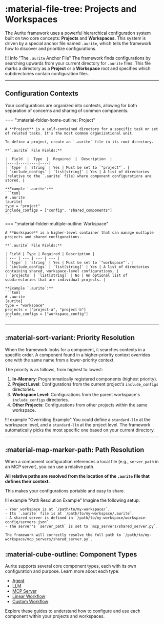# :material-file-tree: Projects and Workspaces

The Aurite framework uses a powerful hierarchical configuration system built on two core concepts: **Projects** and **Workspaces**. This system is driven by a special anchor file named `.aurite`, which tells the framework how to discover and prioritize configurations.

<!-- prettier-ignore -->
!!! info "The `.aurite` Anchor File"
    The framework finds configurations by searching upwards from your current directory for `.aurite` files. This file marks a directory as a **Project** or a **Workspace** root and specifies which subdirectories contain configuration files.

---

## Configuration Contexts

Your configurations are organized into contexts, allowing for both separation of concerns and sharing of common components.

=== ":material-folder-home-outline: Project"

    A **Project** is a self-contained directory for a specific task or set of related tasks. It's the most common organizational unit.

    To define a project, create an `.aurite` file in its root directory.

    **`.aurite` File Fields:**

    |  Field  |  Type  |  Required  |  Description  |
    |----|----|----|----|
    | `type` | `string` | Yes | Must be set to `"project"`. |
    | `include_configs` | `list[string]` | Yes | A list of directories (relative to the `.aurite` file) where component configurations are stored. |

    **Example `.aurite`:**
    ```toml
    # .aurite
    [aurite]
    type = "project"
    include_configs = ["config", "shared_components"]
    ```

=== ":material-folder-multiple-outline: Workspace"

    A **Workspace** is a higher-level container that can manage multiple projects and shared configurations.

    **`.aurite` File Fields:**

    | Field | Type | Required | Description |
    | --- | --- | --- | --- |
    | `type` | `string` | Yes | Must be set to `"workspace"`. |
    | `include_configs` | `list[string]` | Yes | A list of directories containing shared, workspace-level configurations. |
    | `projects` | `list[string]` | No | An optional list of subdirectories that are individual projects. |

    **Example `.aurite`:**
    ```toml
    # .aurite
    [aurite]
    type = "workspace"
    projects = ["project-a", "project-b"]
    include_configs = ["workspace_config"]
    ```

---

## :material-sort-variant: Priority Resolution

When the framework looks for a component, it searches contexts in a specific order. A component found in a higher-priority context overrides one with the same name from a lower-priority context.

The priority is as follows, from highest to lowest:

1.  **In-Memory**: Programmatically registered components (highest priority).
2.  **Project Level**: Configurations from the current project's `include_configs` directories.
3.  **Workspace Level**: Configurations from the parent workspace's `include_configs` directories.
4.  **Other Projects**: Configurations from other projects within the same workspace.

<!-- prettier-ignore -->
!!! example "Overriding Example"
    You could define a `standard-llm` at the workspace level, and a `standard-llm` at the project level. The framework automatically picks the most specific one based on your current directory.

---

## :material-map-marker-path: Path Resolution

When a component configuration references a local file (e.g., `server_path` in an MCP server), you can use a relative path.

**All relative paths are resolved from the location of the `.aurite` file that defines their context.**

This makes your configurations portable and easy to share.

<!-- prettier-ignore -->
!!! example "Path Resolution Example"
    Imagine the following setup:

    - Your workspace is at `/path/to/my-workspace/`.
    - Its `.aurite` file is at `/path/to/my-workspace/.aurite`.
    - A shared server is defined in `/path/to/my-workspace/workspace-config/servers.json`.
    - The server's `server_path` is set to `mcp_servers/shared_server.py`.

    The framework will correctly resolve the full path to `/path/to/my-workspace/mcp_servers/shared_server.py`.

## :material-cube-outline: Component Types

Aurite supports several core component types, each with its own configuration and purpose. Learn more about each type:

- [Agent](agent.md)
- [LLM](llm.md)
- [MCP Server](mcp_server.md)
- [Linear Workflow](linear_workflow.md)
- [Custom Workflow](custom_workflow.md)

Explore these guides to understand how to configure and use each component within your projects and workspaces.
